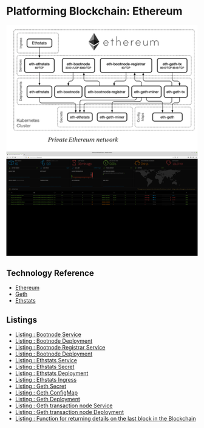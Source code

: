 # Platforming Blockchain: Ethereum


<img src="https://github.com/adavarski/k8s-Blockchain-Ethereum-playground/blob/main/pictures/Blockchain_private_Ethereum_network.png" width="800">
<img src="https://github.com/adavarski/k8s-Blockchain-Ethereum-playground/blob/main/pictures/Blockchain-Ethereum-stats-private-Ethereum-nodes-reporting.png" width="800">





## Technology Reference
- [Ethereum]
- [Geth]
- [Ethstats]

## Listings

- [Listing : Bootnode Service](/200-eth/10-bootnode/10-service.yml)
- [Listing : Bootnode Deployment](/200-eth/10-bootnode/30-deployment.yml)
- [Listing : Bootnode Registrar Service](/200-eth/20-bootnode-reg/10-service.yml)
- [Listing : Bootnode Deployment](200-eth/20-bootnode-reg/30-deployment.yml)
- [Listing : Ethstats Service](/200-eth/30-ethstats/10-service.yml)
- [Listing : Ethstats Secret](/200-eth/30-ethstats/15-secret.yml)
- [Listing : Ethstats Deployment](/200-eth/30-ethstats/30-deployment.yml)
- [Listing : Ethstats Ingress](/200-eth/30-ethstats/50-ingress.yml)
- [Listing : Geth Secret](/200-eth/40-miner/15-secret.yml)
- [Listing : Geth ConfigMap](/200-eth/40-miner/20-configmap.yml)
- [Listing : Geth Deployment](/200-eth/40-miner/30-deployment.yml)
- [Listing : Geth transaction node Service](/200-eth/50-tx/10-service.yml)
- [Listing : Geth transaction node Deployment](/200-eth/50-tx/30-deployment.yml)
- [Listing : Function for returning details on the last block in the Blockchain](/utils/last-block/handler.py)<!-- @IGNORE PREVIOUS: link -->

[Ethstats]: https://github.com/cubedro/eth-netstats
[Geth]: https://geth.ethereum.org/
[Ethereum]: https://ethereum.org/en/
